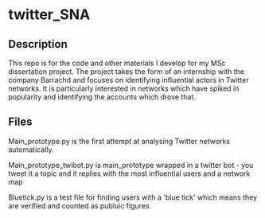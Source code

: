 # twitter_SNA

## Description
This repo is for the code and other materials I develop for my MSc dissertation project. The project takes the form of an internship with the company Barrachd and focuses on identifying influential actors in Twitter networks. It is particularly interested in networks which have spiked in popularity and identifying the accounts which drove that.

## Files
Main_prototype.py is the first attempt at analysing Twitter networks automatically.

Main_prototype_twibot.py is main_prototype wrapped in a twitter bot - you tweet it a topic and it replies with the most influential users and a network map

Bluetick.py is a test file for finding users with a 'blue tick' which means they are verified and counted as publuic figures